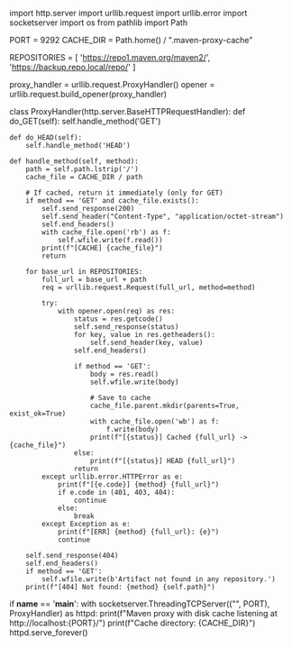 import http.server
import urllib.request
import urllib.error
import socketserver
import os
from pathlib import Path

PORT = 9292
CACHE_DIR = Path.home() / ".maven-proxy-cache"

REPOSITORIES = [
    'https://repo1.maven.org/maven2/',
    'https://backup.repo.local/repo/'
]

proxy_handler = urllib.request.ProxyHandler()
opener = urllib.request.build_opener(proxy_handler)

class ProxyHandler(http.server.BaseHTTPRequestHandler):
    def do_GET(self):
        self.handle_method('GET')

    def do_HEAD(self):
        self.handle_method('HEAD')

    def handle_method(self, method):
        path = self.path.lstrip('/')
        cache_file = CACHE_DIR / path

        # If cached, return it immediately (only for GET)
        if method == 'GET' and cache_file.exists():
            self.send_response(200)
            self.send_header("Content-Type", "application/octet-stream")
            self.end_headers()
            with cache_file.open('rb') as f:
                self.wfile.write(f.read())
            print(f"[CACHE] {cache_file}")
            return

        for base_url in REPOSITORIES:
            full_url = base_url + path
            req = urllib.request.Request(full_url, method=method)

            try:
                with opener.open(req) as res:
                    status = res.getcode()
                    self.send_response(status)
                    for key, value in res.getheaders():
                        self.send_header(key, value)
                    self.end_headers()

                    if method == 'GET':
                        body = res.read()
                        self.wfile.write(body)

                        # Save to cache
                        cache_file.parent.mkdir(parents=True, exist_ok=True)
                        with cache_file.open('wb') as f:
                            f.write(body)
                        print(f"[{status}] Cached {full_url} -> {cache_file}")
                    else:
                        print(f"[{status}] HEAD {full_url}")
                    return
            except urllib.error.HTTPError as e:
                print(f"[{e.code}] {method} {full_url}")
                if e.code in (401, 403, 404):
                    continue
                else:
                    break
            except Exception as e:
                print(f"[ERR] {method} {full_url}: {e}")
                continue

        self.send_response(404)
        self.end_headers()
        if method == 'GET':
            self.wfile.write(b'Artifact not found in any repository.')
        print(f"[404] Not found: {method} {self.path}")

if __name__ == '__main__':
    with socketserver.ThreadingTCPServer(("", PORT), ProxyHandler) as httpd:
        print(f"Maven proxy with disk cache listening at http://localhost:{PORT}/")
        print(f"Cache directory: {CACHE_DIR}")
        httpd.serve_forever()
